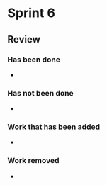 
# Sprint 6

## Review

### Has been done

- 

### Has not been done

- 

### Work that has been added

- 

### Work removed

- 

